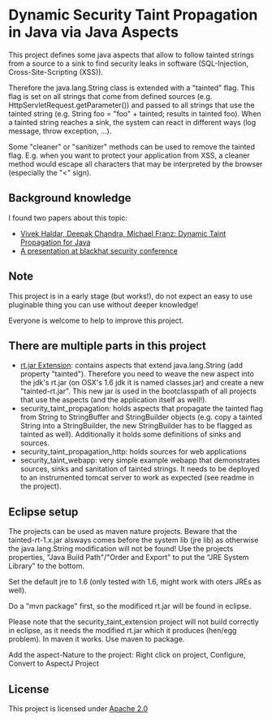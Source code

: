 # Dynamic Security Taint Propagation in Java via Java Aspects

This project defines some java aspects that allow to follow tainted strings from a
source to a sink to find security leaks in software (SQL-Injection, Cross-Site-Scripting (XSS)).

Therefore the java.lang.String class is extended with a "tainted" flag. This flag is
set on all strings that come from defined sources (e.g. HttpServletRequest.getParameter())
and passed to all strings that use the tainted string (e.g. String foo = "foo" + tainted;
results in tainted foo). When a tainted string reaches a sink, the system can react in
different ways (log message, throw exception, ...).

Some "cleaner" or "sanitizer" methods can be used to remove the tainted flag. E.g. when
you want to protect your application from XSS, a cleaner method would escape all
characters that may be interpreted by the browser (especially the "<" sign).

## Background knowledge

I found two papers about this topic:
* [Vivek Haldar, Deepak Chandra, Michael Franz: Dynamic Taint Propagation for Java](http://www.acsac.org/2005/papers/45.pdf)
* [A presentation at blackhat security conference](http://www.blackhat.com/presentations/bh-dc-08/Chess-West/Presentation/bh-dc-08-chess-west.pdf)

## Note
This project is in a early stage (but works!), do not expect an easy to use pluginable thing you
can use without deeper knowledge!

Everyone is welcome to help to improve this project.


## There are multiple parts in this project
* [rt.jar Extension](security_taint_extension): contains aspects that extend java.lang.String (add property
  "tainted"). Therefore you need to weave the new aspect into the jdk's rt.jar (on OSX's
  1.6 jdk it is named classes.jar) and create a new "tainted-rt.jar". This new jar is
  used in the bootclasspath of all projects that use the aspects (and the application
  itself as well!).
* security_taint_propagation: holds aspects that propagate the tainted flag from
  String to StringBuffer and StringBuilder objects (e.g. copy a tainted String into
  a StringBuilder, the new StringBuilder has to be flagged as tainted as well).
  Additionally it holds some definitions of sinks and sources.
* security_taint_propagation_http: holds sources for web applications
* security_taint_webapp: very simple example webapp that demonstrates sources, sinks
  and sanitation of tainted strings. It needs to be deployed to an instrumented tomcat 
  server to work as expected (see readme in the project).

## Eclipse setup
The projects can be used as maven nature projects. Beware that the tainted-rt-1.x.jar 
alsways comes before the system lib (jre lib) as otherwise the java.lang.String modification
will not be found! Use the projects properties, "Java Build Path"/"Order and Export" to put the
"JRE System Library" to the bottom.

Set the default jre to 1.6 (only tested with 1.6, might work with oters JREs as well).

Do a "mvn package" first, so the modificed rt.jar will be found in eclipse.

Please note that the security_taint_extension project will not build correctly in eclipse, as 
it needs the modified rt.jar which it produces (hen/egg problem). In maven it works.
Use maven to package.

Add the aspect-Nature to the project: Right click on project, Configure, Convert to AspectJ Project

## License
This project is licensed under [Apache 2.0](http://opensource.org/licenses/apache2.0)
